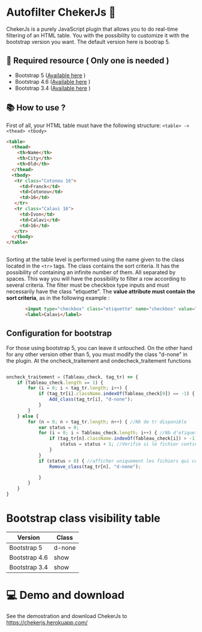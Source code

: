 # Autofilter ChekerJs :abacus: 
ChekerJs is a purely JavaScript plugin that allows you to do real-time filtering of an HTML table. You with the possibility to customize it with the bootstrap version you want. The default version here is bootrap 5.
## :pushpin: Required resource ( Only one is needed )
 * Bootstrap 5 ([Available here](https://getbootstrap.com/docs/5.0/getting-started/download/) )
 * Bootstrap 4.6 ([Available here](https://getbootstrap.com/docs/4.6/getting-started/introduction/) )
 * Bootstrap 3.4 ([Available here](https://getbootstrap.com/docs/3.4/getting-started/) )
 ## :books: How to use ?
   
 First of all, your HTML table must have the following structure: ``` <table> -> <thead> <tbody> ```
```html 
<table>
  <thead>
    <th>Name</th>
    <th>City</th> 
    <th>Old</th> 
  </thead>
  <tbody>
   <tr class="Cotonou 16">
     <td>Franck</td>
     <td>Cotonou</td>
     <td>16</td>
   </tr>
   <tr class="Calavi 16">
     <td>Ivon</td>
     <td>Calavi</td>
     <td>16</td>
   </tr>
  </tbody>
</table>
  
```
Sorting at the table level is performed using the name given to the class located in the ``` <tr> ``` tags. The class contains the sort criteria. It has the possibility of containing an infinite number of them. All separated by spaces. This way you will have the possibility to filter a row according to several criteria. The filter must be checkbox type inputs and must necessarily have the class "etiquette". The **value attribute must contain the sort criteria**, as in the following example :

```html 
       <input type="checkbox" class="etiquette" name="checkbox" value="Calavi" onchange="filtrage(this)">
       <label>Calavi</label> 

```
## Configuration for bootstrap
For those using bootstrap 5, you can leave it untouched. On the other hand for any other version other than 5, you must modify the class "d-none" in the plugin. At the oncheck_traitement and ondecheck_traitement functions
```javascript

oncheck_traitement = (Tableau_check, tag_tr) => {
    if (Tableau_check.length == 1) {
        for (i = 0; i < tag_tr.length; i++) {
            if (tag_tr[i].className.indexOf(Tableau_check[0]) == -1) {
                Add_class(tag_tr[i], "d-none");
            }
        }
    } else {
        for (n = 0; n < tag_tr.length; n++) { //Nb de tr disponible 
            var status = 0;
            for (i = 0; i < Tableau_check.length; i++) { //Nb d'etiquette checker
                if (tag_tr[n].className.indexOf(Tableau_check[i]) > -1) {
                    status = status + 1; //Verifie si le fichier contient une des étiquettes
                }
            }
            if (status > 0) { //afficher uniquement les fichiers qui contiennent une des étiquettes.
                Remove_class(tag_tr[n], "d-none");

            }
        }
    }
}
```
# Bootstrap class visibility table
Version | Class
------------ | -------------
Bootstrap 5 | d-none
Bootstrap 4.6 | show
Bootstrap 3.4 | show

# :computer: Demo and download
See the demostration and download ChekerJs to https://chekerjs.herokuapp.com/
